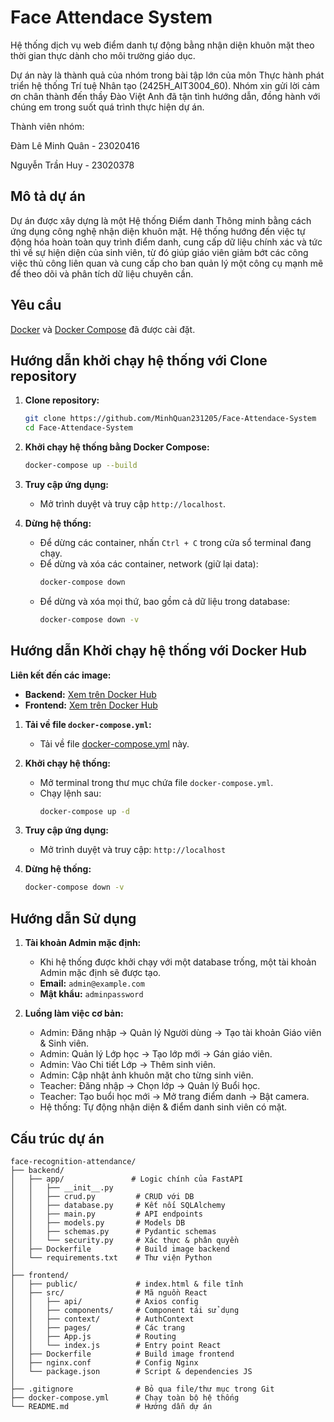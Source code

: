 # Face Attendace System

Hệ thống dịch vụ web điểm danh tự động bằng nhận diện khuôn mặt theo thời gian thực dành cho môi trường giáo dục.

Dự án này là thành quả của nhóm trong bài tập lớn của môn Thực hành phát triển hệ thống Trí tuệ Nhân tạo (2425H_AIT3004_60). Nhóm xin gửi lời cảm ơn chân thành đến thầy Đào Việt Anh đã tận tình hướng dẫn, đồng hành với chúng em trong suốt quá trình thực hiện dự án.

Thành viên nhóm:

Đàm Lê Minh Quân - 23020416

Nguyễn Trần Huy - 23020378

## Mô tả dự án

Dự án được xây dựng là một Hệ thống Điểm danh Thông minh bằng cách ứng dụng công nghệ nhận diện khuôn mặt. Hệ thống hướng đến việc tự động hóa hoàn toàn quy trình điểm danh, cung cấp dữ liệu chính xác và tức thì về sự hiện diện của sinh viên, từ đó giúp giáo viên giảm bớt các công việc thủ công liên quan và cung cấp cho ban quản lý một công cụ mạnh mẽ để theo dõi và phân tích dữ liệu chuyên cần.

## Yêu cầu
[Docker](https://www.docker.com/get-started) và [Docker Compose](https://docs.docker.com/compose/install/) đã được cài đặt.

## Hướng dẫn khởi chạy hệ thống với Clone repository

1.  **Clone repository:**
    ```bash
    git clone https://github.com/MinhQuan231205/Face-Attendace-System
    cd Face-Attendace-System
    ```

2.  **Khởi chạy hệ thống bằng Docker Compose:**
    ```bash
    docker-compose up --build
    ```

3.  **Truy cập ứng dụng:**
    - Mở trình duyệt và truy cập `http://localhost`.

4.  **Dừng hệ thống:**
    - Để dừng các container, nhấn `Ctrl + C` trong cửa sổ terminal đang chạy.
    - Để dừng và xóa các container, network (giữ lại data):
      ```bash
      docker-compose down
      ```
    - Để dừng và xóa mọi thứ, bao gồm cả dữ liệu trong database:
      ```bash
      docker-compose down -v
      ```

## Hướng dẫn Khởi chạy hệ thống với Docker Hub

**Liên kết đến các image:** 
- **Backend:** [Xem trên Docker Hub](https://hub.docker.com/r/minhquan2312/face-attendance-system-frontend)
- **Frontend:** [Xem trên Docker Hub](https://hub.docker.com/r/minhquan2312/face-attendance-system-backend)

1.  **Tải về file `docker-compose.yml`:**
    - Tải về file [docker-compose.yml](./dockerhub/docker-compose.yml) này.

3.  **Khởi chạy hệ thống:**
    - Mở terminal trong thư mục chứa file `docker-compose.yml`.
    - Chạy lệnh sau:
      ```bash
      docker-compose up -d
      ```

4.  **Truy cập ứng dụng:**
    - Mở trình duyệt và truy cập: `http://localhost`

5.  **Dừng hệ thống:**
    ```bash
    docker-compose down -v
    ```

## Hướng dẫn Sử dụng

1.  **Tài khoản Admin mặc định:**
    - Khi hệ thống được khởi chạy với một database trống, một tài khoản Admin mặc định sẽ được tạo.
    - **Email:** `admin@example.com`
    - **Mật khẩu:** `adminpassword`

2.  **Luồng làm việc cơ bản:**
    - Admin: Đăng nhập → Quản lý Người dùng → Tạo tài khoản Giáo viên & Sinh viên.
    - Admin: Quản lý Lớp học → Tạo lớp mới → Gán giáo viên.
    - Admin: Vào Chi tiết Lớp → Thêm sinh viên.
    - Admin: Cập nhật ảnh khuôn mặt cho từng sinh viên.
    - Teacher: Đăng nhập → Chọn lớp → Quản lý Buổi học.
    - Teacher: Tạo buổi học mới → Mở trang điểm danh → Bật camera.
    - Hệ thống: Tự động nhận diện & điểm danh sinh viên có mặt.

## Cấu trúc dự án

```
face-recognition-attendance/
├── backend/
│   ├── app/               # Logic chính của FastAPI
│   │   ├── __init__.py
│   │   ├── crud.py         # CRUD với DB
│   │   ├── database.py     # Kết nối SQLAlchemy
│   │   ├── main.py         # API endpoints
│   │   ├── models.py       # Models DB
│   │   ├── schemas.py      # Pydantic schemas
│   │   └── security.py     # Xác thực & phân quyền
│   ├── Dockerfile          # Build image backend
│   └── requirements.txt    # Thư viện Python
│
├── frontend/
│   ├── public/             # index.html & file tĩnh
│   ├── src/                # Mã nguồn React
│   │   ├── api/            # Axios config
│   │   ├── components/     # Component tái sử dụng
│   │   ├── context/        # AuthContext
│   │   ├── pages/          # Các trang
│   │   ├── App.js          # Routing
│   │   └── index.js        # Entry point React
│   ├── Dockerfile          # Build image frontend
│   ├── nginx.conf          # Config Nginx
│   └── package.json        # Script & dependencies JS
│
├── .gitignore              # Bỏ qua file/thư mục trong Git
├── docker-compose.yml      # Chạy toàn bộ hệ thống
└── README.md               # Hướng dẫn dự án
```
